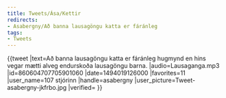 ```yaml
---
title: Tweets/Ása/Kettir
redirects:
- Asabergny/Að banna lausagöngu katta er fáránleg
tags:
- Tweets
---
```


{{tweet
|text=Að banna lausagöngu katta er fáránleg hugmynd en hins vegar mætti alveg endurskoða lausagöngu barna.
|audio=Lausaganga.mp3
|id=860604707705901060
|date=1494019126000
|favorites=11
|user_name=107 stjórinn
|handle=asabergny
|user_picture=Tweet-asabergny-jkfrbo.jpg
|verified=
}}

